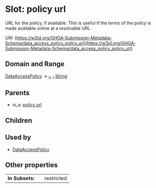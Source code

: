 
# Slot: policy url


URL for the policy, if available. This is useful if the terms of the policy is made available online at a resolvable URL.

URI: [https://w3id.org/GHGA-Submission-Metadata-Schema/data_access_policy_policy_url](https://w3id.org/GHGA-Submission-Metadata-Schema/data_access_policy_policy_url)


## Domain and Range

[DataAccessPolicy](DataAccessPolicy.md) &#8594;  <sub>0..1</sub> [String](types/String.md)

## Parents

 *  is_a: [policy url](policy_url.md)

## Children


## Used by

 * [DataAccessPolicy](DataAccessPolicy.md)

## Other properties

|  |  |  |
| --- | --- | --- |
| **In Subsets:** | | restricted |

